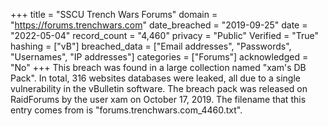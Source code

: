 +++
title = "SSCU Trench Wars Forums"
domain = "https://forums.trenchwars.com"
date_breached = "2019-09-25"
date = "2022-05-04"
record_count = "4,460"
privacy = "Public"
Verified = "True"
hashing = ["vB"]
breached_data = ["Email addresses", "Passwords", "Usernames", "IP addresses"]
categories = ["Forums"]
acknowledged = "No"
+++
This breach was found in a large collection named "xam's DB Pack". In total, 316 websites databases were leaked, all due to a single vulnerability in the vBulletin software. The breach pack was released on RaidForums by the user xam on October 17, 2019. The filename that this entry comes from is "forums.trenchwars.com_4460.txt".
